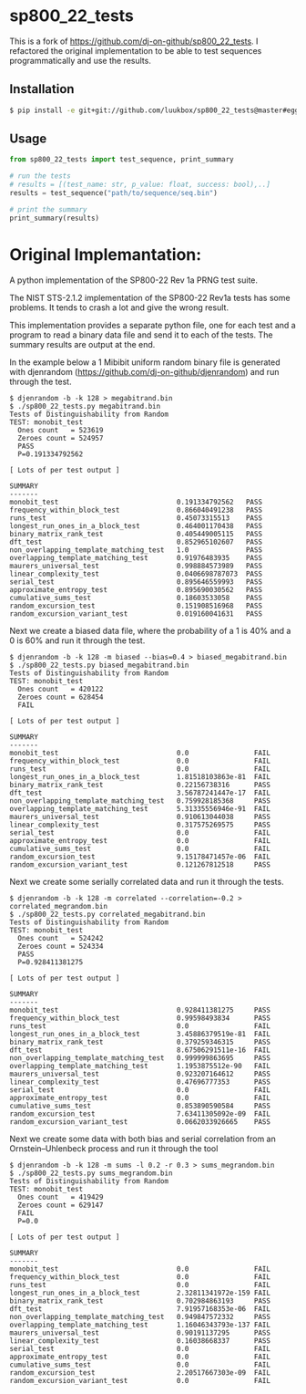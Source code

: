 # sp800_22_tests

This is a fork of https://github.com/dj-on-github/sp800_22_tests. I refactored the original implementation to be able to test sequences programmatically and use the results.

## Installation

```bash
$ pip install -e git+git://github.com/luukbox/sp800_22_tests@master#egg=sp800_22_tests

```

## Usage

```python
from sp800_22_tests import test_sequence, print_summary

# run the tests
# results = [(test_name: str, p_value: float, success: bool),..]
results = test_sequence("path/to/sequence/seq.bin")

# print the summary
print_summary(results)
```

# Original Implemantation:

A python implementation of the SP800-22 Rev 1a PRNG test suite.

The NIST STS-2.1.2 implementation of the SP800-22 Rev1a tests has some problems. It tends to crash a lot and give the wrong result.

This implementation provides a separate python file, one for each test and a program to read a binary data file and send it to each of the tests. The summary results are output at the end.

In the example below a 1 Mibibit uniform random binary file is generated with djenrandom (https://github.com/dj-on-github/djenrandom) and run through the test.

```
$ djenrandom -b -k 128 > megabitrand.bin
$ ./sp800_22_tests.py megabitrand.bin
Tests of Distinguishability from Random
TEST: monobit_test
  Ones count   = 523619
  Zeroes count = 524957
  PASS
  P=0.191334792562

[ Lots of per test output ]

SUMMARY
-------
monobit_test                             0.191334792562   PASS
frequency_within_block_test              0.866040491238   PASS
runs_test                                0.45073315513    PASS
longest_run_ones_in_a_block_test         0.464001170438   PASS
binary_matrix_rank_test                  0.405449005115   PASS
dft_test                                 0.852965102607   PASS
non_overlapping_template_matching_test   1.0              PASS
overlapping_template_matching_test       0.91976483935    PASS
maurers_universal_test                   0.998884573989   PASS
linear_complexity_test                   0.0406698787073  PASS
serial_test                              0.895646559993   PASS
approximate_entropy_test                 0.895690030562   PASS
cumulative_sums_test                     0.18603533058    PASS
random_excursion_test                    0.151908516968   PASS
random_excursion_variant_test            0.019160041631   PASS
```

Next we create a biased data file, where the probability of a 1 is 40% and a 0 is 60% and run it through the test.

```
$ djenrandom -b -k 128 -m biased --bias=0.4 > biased_megabitrand.bin
$ ./sp800_22_tests.py biased_megabitrand.bin
Tests of Distinguishability from Random
TEST: monobit_test
  Ones count   = 420122
  Zeroes count = 628454
  FAIL

[ Lots of per test output ]

SUMMARY
-------
monobit_test                             0.0                FAIL
frequency_within_block_test              0.0                FAIL
runs_test                                0.0                FAIL
longest_run_ones_in_a_block_test         1.81518103863e-81  FAIL
binary_matrix_rank_test                  0.22156738316      PASS
dft_test                                 3.56787241447e-17  FAIL
non_overlapping_template_matching_test   0.759928185368     PASS
overlapping_template_matching_test       5.31335556946e-91  FAIL
maurers_universal_test                   0.910613044038     PASS
linear_complexity_test                   0.317575269575     PASS
serial_test                              0.0                FAIL
approximate_entropy_test                 0.0                FAIL
cumulative_sums_test                     0.0                FAIL
random_excursion_test                    9.15178471457e-06  FAIL
random_excursion_variant_test            0.121267812518     PASS
```

Next we create some serially correlated data and run it through the tests.

```
$ djenrandom -b -k 128 -m correlated --correlation=-0.2 > correlated_megrandom.bin
$ ./sp800_22_tests.py correlated_megabitrand.bin
Tests of Distinguishability from Random
TEST: monobit_test
  Ones count   = 524242
  Zeroes count = 524334
  PASS
  P=0.928411381275

[ Lots of per test output ]

SUMMARY
-------
monobit_test                             0.928411381275     PASS
frequency_within_block_test              0.99598493834      PASS
runs_test                                0.0                FAIL
longest_run_ones_in_a_block_test         3.45886379519e-81  FAIL
binary_matrix_rank_test                  0.379259346315     PASS
dft_test                                 8.67506291511e-16  FAIL
non_overlapping_template_matching_test   0.999999863695     PASS
overlapping_template_matching_test       1.1953875512e-90   FAIL
maurers_universal_test                   0.923207164612     PASS
linear_complexity_test                   0.47696777353      PASS
serial_test                              0.0                FAIL
approximate_entropy_test                 0.0                FAIL
cumulative_sums_test                     0.853890590584     PASS
random_excursion_test                    7.63411305092e-09  FAIL
random_excursion_variant_test            0.0662033926665    PASS
```

Next we create some data with both bias and serial correlation from an Ornstein–Uhlenbeck process and run it through the tool

```
$ djenrandom -b -k 128 -m sums -l 0.2 -r 0.3 > sums_megrandom.bin
$ ./sp800_22_tests.py sums_megrandom.bin
Tests of Distinguishability from Random
TEST: monobit_test
  Ones count   = 419429
  Zeroes count = 629147
  FAIL
  P=0.0

[ Lots of per test output ]

SUMMARY
-------
monobit_test                             0.0                FAIL
frequency_within_block_test              0.0                FAIL
runs_test                                0.0                FAIL
longest_run_ones_in_a_block_test         2.32811341972e-159 FAIL
binary_matrix_rank_test                  0.702984863193     PASS
dft_test                                 7.91957168353e-06  FAIL
non_overlapping_template_matching_test   0.949847572332     PASS
overlapping_template_matching_test       1.16046343793e-137 FAIL
maurers_universal_test                   0.90191137295      PASS
linear_complexity_test                   0.16038668337      PASS
serial_test                              0.0                FAIL
approximate_entropy_test                 0.0                FAIL
cumulative_sums_test                     0.0                FAIL
random_excursion_test                    2.20517667303e-09  FAIL
random_excursion_variant_test            0.0                FAIL
```
